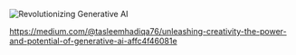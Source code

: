 ![Revolutionizing Generative AI](https://jktech.com/wp-content/uploads/2024/11/Revolutionizing-Generative-AI.png)


https://medium.com/@tasleemhadiqa76/unleashing-creativity-the-power-and-potential-of-generative-ai-affc4f46081e
